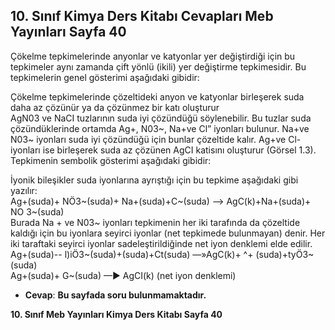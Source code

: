 ## 10. Sınıf Kimya Ders Kitabı Cevapları Meb Yayınları Sayfa 40

Çökelme tepkimelerinde anyonlar ve katyonlar yer değiştirdiği için bu tepkimeler aynı zamanda çift yönlü (ikili) yer değiştirme tepkimesidir. Bu tepkimelerin genel gösterimi aşağıdaki gibidir:

Çökelme tepkimelerinde çözeltideki anyon ve katyonlar birleşerek suda daha az çözünür ya da çözünmez bir katı oluşturur  
 AgN03 ve NaCI tuzlarının suda iyi çözündüğü söylenebilir. Bu tuzlar suda çözündüklerinde ortamda Ag+, N03~, Na+ve Cl” iyonları bulunur. Na+ve N03~ iyonları suda iyi çözündüğü için bunlar çözeltide kalır. Ag+ve Cl- iyonları ise birleşerek suda az çözünen AgCI katisını oluşturur (Görsel 1.3).  
 Tepkimenin sembolik gösterimi aşağıdaki gibidir:

İyonik bileşikler suda iyonlarına ayrıştığı için bu tepkime aşağıdaki gibi yazılır:  
 Ag+(suda)+ NÖ3~(suda)+ Na+(suda)+C\~(suda) —> AgC\(k)+Na+(suda)+ NO 3~(suda)  
 Burada Na + ve N03~ iyonları tepkimenin her iki tarafında da çözeltide kaldığı için bu iyonlara seyirci iyonlar (net tepkimede bulunmayan) denir. Her iki taraftaki seyirci iyonlar sadeleştirildiğinde net iyon denklemi elde edilir.  
 Ag+(suda)-\- l)iÖ3~(suda)+(suda)+Ct(suda) —»AgC\(k)+ \^+ (suda)+tyÖ3~ (suda)  
 Ag+(suda)+ G\~(suda) —► AgCI(k) (net iyon denklemi)

* **Cevap**: **Bu sayfada soru bulunmamaktadır.**

**10. Sınıf Meb Yayınları Kimya Ders Kitabı Sayfa 40**